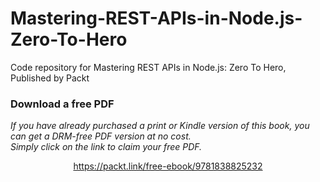 # Mastering-REST-APIs-in-Node.js-Zero-To-Hero
Code repository for Mastering REST APIs in Node.js: Zero To Hero, Published by Packt
### Download a free PDF

 <i>If you have already purchased a print or Kindle version of this book, you can get a DRM-free PDF version at no cost.<br>Simply click on the link to claim your free PDF.</i>
<p align="center"> <a href="https://packt.link/free-ebook/9781838825232">https://packt.link/free-ebook/9781838825232 </a> </p>